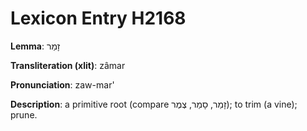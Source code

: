 # Lexicon Entry H2168

**Lemma**: זָמַר

**Transliteration (xlit)**: zâmar

**Pronunciation**: zaw-mar'

**Description**:
a primitive root (compare זָמַר, סָמַר, צֶמֶר); to trim (a vine); prune.

